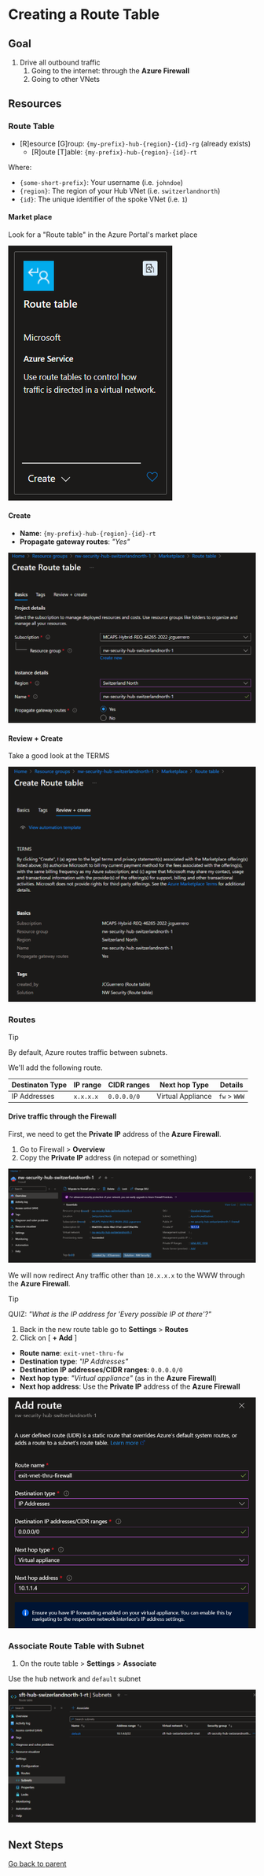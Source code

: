 # Creating a Route Table

## Goal

1. Drive all outbound traffic
   1. Going to the internet: through the **Azure Firewall**
   1. Going to other VNets

## Resources

### Route Table

- [R]esource [G]roup: `{my-prefix}-hub-{region}-{id}-rg` (already exists)
  - [R]oute [T]able: `{my-prefix}-hub-{region}-{id}-rt`

Where:

- `{some-short-prefix}`: Your username (i.e. `johndoe`)
- `{region}`: The region of your Hub VNet (i.e. `switzerlandnorth`)
- `{id}`: The unique identifier of the spoke VNet (i.e. `1`)

#### Market place

Look for a "Route table" in the Azure Portal's market place

![Market place](../../../../assets/img/azure/market/rt/logo.png)

#### Create

- **Name**: `{my-prefix}-hub-{region}-{id}-rt`
- **Propagate gateway routes**: _"Yes"_

![Create](../../../../assets/img/azure/solution/vnets/hub/rt/create/basics.png)

#### Review + Create

Take a good look at the TERMS

![Review + Create](../../../../assets/img/azure/solution/vnets/hub/rt/create/review.png)

### Routes

> [!TIP]
> By default, Azure routes traffic between subnets.

We'll add the following route.

| Destinaton Type | IP range  | CIDR ranges | Next hop Type     | Details      |
| --------------- | --------- | ----------- | ----------------- | ------------ |
| IP Addresses    | `x.x.x.x` | `0.0.0.0/0` | Virtual Appliance | `fw` > `WWW` |

#### Drive traffic through the Firewall

First, we need to get the **Private IP** address of the **Azure Firewall**.

1. Go to Firewall > **Overview**
1. Copy the **Private IP** address (in notepad or something)

![Private IP](../../../../assets/img/azure/solution/vnets/hub/fw/overview.png)

We will now redirect Any traffic other than `10.x.x.x` to the WWW through the **Azure Firewall**.

> [!TIP]
> QUIZ: _"What is the IP address for 'Every possible IP ot there'?"_

1. Back in the new route table go to **Settings** > **Routes**
1. Click on [ **+ Add** ]

- **Route name**: `exit-vnet-thru-fw`
- **Destination type**: _"IP Addresses"_
- **Destination IP addresses/CIDR ranges**: `0.0.0.0/0`
- **Next hop type**: _"Virtual appliance"_ (as in the **Azure Firewall**)
- **Next hop address**: Use the **Private IP** address of the **Azure Firewall**

![Add](../../../../assets/img/azure/solution/vnets/hub/rt/routes/exit-vnet-thru-fw.png)

### Associate Route Table with Subnet 

1. On the route table > **Settings** > **Associate** 

Use the hub network and `default` subnet 

![Associate](../../../../assets/img/azure/solution/vnets/hub/rt/routes/associate.png)

## Next Steps

[Go back to parent](../README.md)
